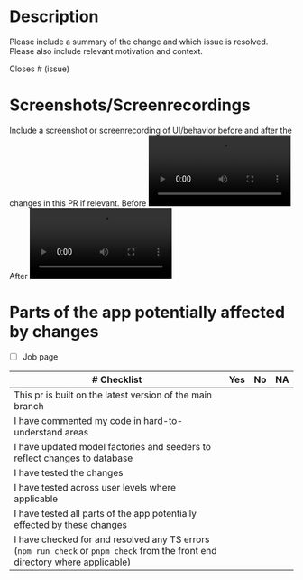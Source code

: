 # Description

Please include a summary of the change and which issue is resolved. Please also include relevant motivation and context.

Closes # (issue)

# Screenshots/Screenrecordings

Include a screenshot or screenrecording of UI/behavior before and after the changes in this PR if relevant.
Before
<video src="" controls="controls" style="max-width: 50%;">
</video>
After
<video src="" controls="controls" style="max-width: 50%;">
</video>

# Parts of the app potentially affected by changes
- [ ] Job page

| # Checklist | Yes | No | NA |
| -- | -- | -- | -- |
| This pr is built on the latest version of the main branch | | | |
| I have commented my code in hard-to-understand areas | | | |
| I have updated model factories and seeders to reflect changes to database | | | |
| I have tested the changes | | | |
| I have tested across user levels where applicable | | | |
| I have tested all parts of the app potentially effected by these changes | | | |
| I have checked for and resolved any TS errors (`npm run check` or `pnpm check` from the front end directory where applicable) | | | |
